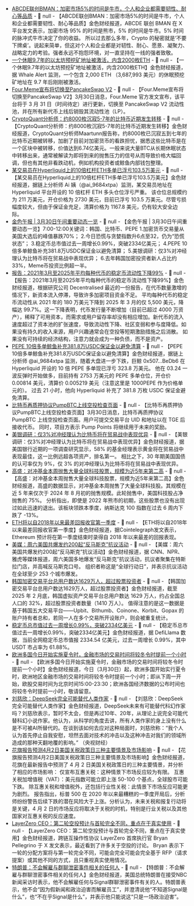 - [ABCDE联创BMAN：加密市场5%的时间是牛市，个人和企业都需要韧性、耐心等品质](https://x.com/BMANLead/status/1906217394898702462) - 📰 null - 【ABCDE联创BMAN：加密市场5%的时间是牛市，个人和企业都需要韧性、耐心等品质】金色财经报道，ABCDE 联创 BMAN 在 X 平台发文表示，加密市场 95% 的时间是熊市，5% 的时间是牛市。5% 时间的脉冲式牛市决定了你的收益。 
所以过去那么多年，Crypto 的秘密就是‘不要下牌桌’。说起来简单，但这对个人和企业都是对韧性、耐心、愿景、凝聚力、战略定力的考验。强者永远不抱怨环境，对一直坚持在一线的强者致敬。
- [一个休眠9.7年的以太坊预挖矿地址被激活，内含2000枚ETH]() - 📰 null - 【一个休眠9.7年的以太坊预挖矿地址被激活，内含2000枚ETH】金色财经报道，据 Whale Alert 监测，一个包含 2,000 ETH （3,687,993 美元）的休眠预挖矿地址在 9.7 年后刚刚被激活。
- [Four.Meme宣布将切换至PancakeSwap V2](https://x.com/four_meme_/status/1906200891092586611) - 📰 null - 【Four.Meme宣布将切换至PancakeSwap V2】3月30日消息，Four.Meme 官方发文宣布，该平台将于 3 月 31 日（时间待定）进行更新，切换至 PancakeSwap V2 流动性池，并在所有新代币上线后销毁其流动性池（LP）。
- [CryptoQuant分析师：约8000枚沉寂5-7年的比特币近期发生转移](https://bitcoinist.com/8000-dormant-bitcoin-suddenly-moves-whats-next/) - 📰 null - 【CryptoQuant分析师：约8000枚沉寂5-7年的比特币近期发生转移】金色财经报道，CryptoQuant分析师Maartunn报告称，约8000枚已沉寂五到七年的比特币近期被转移，加剧了目前对加密货币的看跌担忧，据悉这些比特币是在一个区块中被转移，价值达到6.74亿美元。一般来说大量BTC从长期休眠状态中转移出来，通常被解读为即将到来的抛售压力的信号从而导致价格大幅回调，但也有其他非看跌动机，例如机构投资者或鲸鱼内部钱包整理。
- [某交易员在Hyperliquid上的10倍杠杆ETH多单已浮亏103.5万美元](https://x.com/ai_9684xtpa/status/1906194017098113488) - 📰 null - 【某交易员在Hyperliquid上的10倍杠杆ETH多单已浮亏103.5万美元】金色财经报道，据链上分析师 Ai 姨（@ai_9684xtpa）监测，某交易员地址在 Hyperliquid 平台开设的 10 倍杠杆 ETH 多头仓位浮亏严重。 
该仓位总规模约为 211 万美元，开仓价格为 2730 美元，目前已浮亏 103.5 万美元。尽管亏损幅度较大，但由于保证金充足，清算价格为 1167.8 美元，仍有较大安全边际。
- [金色午报 | 3月30日午间重要动态一览]() - 📰 null - 【金色午报 | 3月30日午间重要动态一览】7:00-12:00关键词：韩国、比特币、PEPE 
1.加密货币交易量从美国大选后的峰值暴跌70%； 
2.今日恐慌与贪婪指数升6点至32，仍为“恐慌状态”； 
3.稳定币总市值过去一周增长0.99%，突破2334亿美元； 
4.PEPE 10倍多单鲸鱼补充381.8万USDC保证金以避免清算； 
5.美银调研：仅3%对冲经理认为比特币将在贸易战中表现优异； 
6.去年韩国加密投资者新人占比约33%，Meme币投资比例超一半。
- [报告：2021年3月至2025年平均每种代币的稳定币流动性下降99%](https://cryptoslate.com/protocols-must-prove-demand-as-stablecoin-liquidity-per-token-falls-99/) - 📰 null - 【报告：2021年3月至2025年平均每种代币的稳定币流动性下降99%】金色财经报道，根据研究公司 Decentralised 最近的一份报告，在代币数量激增的情况下，新资本流入停滞，导致许多加密项目资金不足。 平均每种代币的稳定币流动性从 2021 年的 180 万美元下降到 2025 年 3 月的仅 5,500 美元，降幅达 99.7%。这一下降表明，代币发行量不断增加（目前已超过 4000 万资产），稀释了可用资本，而需求或用户留存率却没有相应增加。新代币的流入速度超过了资本池的扩张速度，导致流动性下降、社区变弱和参与度降低。如果没有持久的收入来源，用户兴趣通常会在空投等短期激励措施之后消散。 如果没有可持续的经济结构，注意力就会成为一种负债，而不是资产。
- [PEPE 10倍多单鲸鱼补充381.8万USDC保证金以避免清算](https://x.com/ai_9684xtpa/status/1906191581532799295) - 📰 null - 【PEPE 10倍多单鲸鱼补充381.8万USDC保证金以避免清算】金色财经报道，据链上分析师 @ai_9684xtpa 监测，随着大盘进一步下跌，巨鲸 0x507...BeDb6 在 Hyperliquid 开设的 10 倍 PEPE 多单现已浮亏 323.8 万美元。 
他在 03.24 一波反弹时开始做多，目前持有 2753 万美元的 PEPE 多单仓位，开仓价 0.00814 美元，清算价 0.005219 美元（注意这里是 1000PEPE 作为价格单元的）。 
过去 21 小时，他向 Hyperliquid 补充了 381.8 万枚 USDC 保证金避免清算。
- [比特币再质押协议PumpBTC上线空投检查页面]() - 📰 null - 【比特币再质押协议PumpBTC上线空投检查页面】3月30日消息，比特币再质押协议 PumpBTC 上线空投检查页面。用户可提交交易平台 UID 和地址以在 TGE 后接收代币。 
同时，项目方表示 Pump Points 将继续用于未来的奖励。
- [美银调研：仅3%对冲经理认为比特币将在贸易战中表现优异](https://x.com/KobeissiLetter/status/1906132766313603223) - 📰 null - 【美银调研：仅3%对冲经理认为比特币将在贸易战中表现优异】金色财经报道，据美国银行近期的一项调查研究显示，58% 的基金经理表示黄金将在贸易战中表现最佳，这一比例远超各项资产，排名第一。 
相比之下，30 年期美国国债的认可率仅为 9%，仅 3% 的对冲经理认为比特币将在贸易战中表现优异。
- [高盛：对冲基金本周抛售大量全球科技股票，规模为近5年来第二高](https://x.com/KobeissiLetter/status/1906041917642858981) - 📰 null - 【高盛：对冲基金本周抛售大量全球科技股票，规模为近5年来第二高】金色财经报道，高盛的数据显示，对冲基金本周抛售了大量全球科技股。其规模在近 5 年来仅次于 2024 年 8 月初的抛售规模。此轮抛售中，美国科技股占净抛售的 75%。 
分析指出，即使是 2022 年熊市的初期，这些股票也没有出现过如此迅速的退出。该板块领跌本季度，纳斯达克 100 指数在过去 6 周内下跌了 -13%。
- [ETH将以自2018年以来最差回报收官第一季度](https://x.com/Cointelegraph/status/1906179593268023754) - 📰 null - 【ETH将以自2018年以来最差回报收官第一季度】金色财经报道，据Cointelegraph发文表示， Ethereum 预计将在第一季度结束时录得自 2018 年以来最差的回报表现。
- [美媒：周六美国共爆发约200起“反马斯克”抗议活动](https://edition.cnn.com/2025/03/29/business/tesla-takedown-elon-musk-doge/index.html) - 📰 null - 【美媒：周六美国共爆发约200起“反马斯克”抗议活动】金色财经报道，据 CNN、NPR、雅虎等媒体报道，周六美国多地爆发“反马斯克”抗议活动，抗议者聚集在特斯拉门店，并高喊反马斯克口号。 
组织者称这是“全球行动日”，并表示抗议活动在全球至少 253 个城市爆发。
- [韩国加密交易平台总用户数达1629万人，超过股票投资者](https://news.sbs.co.kr/news/endPage.do?news_id=N1008041784) - 📰 null - 【韩国加密交易平台总用户数达1629万人，超过股票投资者】金色财经报道，截至 2025 年 2 月底，韩国虚拟资产交易平台总用户数达 1629 万人，约占全国总人口的 32%，超过股票投资者数量（1410 万人）。 
值得注意的是这一数据是基于韩国五大交易平台——Upbit、Bithumb、Coinone、Korbit、Gopax 的账户持有者总和，若同一人在多个交易所开设账户，则会被重复统计。
- [稳定币总市值过去一周增长0.99%，突破2334亿美元](https://defillama.com/stablecoins) - 📰 null - 【稳定币总市值过去一周增长0.99%，突破2334亿美元】金色财经报道，据 DefiLlama 数据，当前全网稳定币总市值报 2334.54 亿美元，过去一周增长 0.99%，其中 USDT 市占率为 61.88%。
- [欧洲多国今日开始实施夏令时，金融市场的交易时间将较冬令时提前一个小时](https://flash.jin10.com/detail/20250330103008763800) - 📰 null - 【欧洲多国今日开始实施夏令时，金融市场的交易时间将较冬令时提前一个小时】金色财经报道，今日（3月30日）起，欧洲多国开始实行夏令时，欧洲地区金融市场的交易时间将较冬令时提前一个小时；即从下周一开始，欧股交易时间为北京时间15:00-23:30；欧洲各国经济数据的公布时间也将较冬令时提前一小时，敬请留意。
- [刘慈欣：DeepSeek完全可能替代人类作家](https://wallstreetcn.com/livenews/2886634) - 📰 null - 【刘慈欣：DeepSeek完全可能替代人类作家】金色财经报道，DeepSeek未来有可能替代科幻作家吗？刘慈欣表示，暂时不太会，但是再过10年、20年，从理论上说完全可能代替科幻小说作家。他认为，从科学的角度去讲，所有人类作家的身上没有什么是不可被AI所替代的。在谈到该如何去应对这种局面时，刘慈欣称：“我个人认为首先停止自我安慰，坦然去面对技术的冲击以及这种冲击对我们的领域所造成的那种天翻地覆的影响。” （央视财经）
- [花旗报告预测4月2日美国关税政策日三种主要情景及市场影响]() - 📰 null - 【花旗报告预测4月2日美国关税政策日三种主要情景及市场影响】金色财经报道，花旗在最新报告中预测了 4 月 2 日美国关税政策日的三种主要情景，并分析了相应的市场影响： 
仅宣布互惠关税：这种情景下市场反应较为有限。 
互惠关税加增值税（VAT）：美元指数可能立即上涨 50-100 个基点，全球股市可能下跌。 
除互惠关税和增值税外，还包括行业性关税：此情景下市场反应可能更为剧烈。 
报告指出，标普 500 在 2020 年以来最糟糕的一季度开局后，分析师纷纷警告后续下跌的潜在风险大于上涨。分析认为，未来关税和报复行动将是关键，4 月 2 日的市场反应将取决于关税的时机，特别是行业关税以及其他国家对互惠关税的反应速度。
- [LayerZero CEO：第二轮空投预计与首轮完全不同，重点在于真实使用](https://x.com/PrimordialAA/status/1906128858807709717) - 📰 null - 【LayerZero CEO：第二轮空投预计与首轮完全不同，重点在于真实使用】金色财经报道，跨链互操作性协议 LayerZero 首席执行官 Bryan Pellegrino 于 X 发文表示，最近看到了许多关于空投的讨论。 
Bryan 表示下一轮的分配方案将与第一轮完全不同，可能会完全可能会完全基于 RFP（请求提案）或其他不同的方式，且只重视真实使用情况。
- [特朗普：不会解雇与群聊泄密事件相关的任何人](https://flash.jin10.com/detail/20250330091240132800) - 📰 null - 【特朗普：不会解雇与群聊泄密事件相关的任何人】金色财经报道，美国总统特朗普在接受NBC新闻采访时表示，他不会解雇任何与Signal群聊泄密事件有关的人。特朗普表示，他不会“因为假新闻和政治迫害而解雇员工”，并澄清说他“不知道Signal是什么”，也“不在乎Signal是什么”，并表示他只能说这“只是一场政治迫害”。
